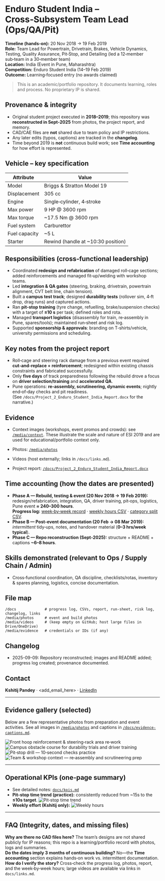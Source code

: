 # Enduro Student India – Cross‑Subsystem Team Lead (Ops/QA/Pit)

**Timeline (hands‑on):** 20 Nov 2018 → 19 Feb 2019  
**Role:** Team Lead for Powertrain, Drivetrain, Brakes, Vehicle Dynamics, Testing, Quality Assurance, Pit‑Stop, and Detailing (led a 12‑member sub‑team in a 30‑member team)  
**Location:** India (Event in Pune, Maharashtra)  
**Competition:** Enduro Student India (14–19 Feb 2019)  
**Outcome:** Learning‑focused entry (no awards claimed)

> This is an academic/portfolio repository. It documents learning, roles and process. No proprietary IP is shared.

## Provenance & integrity
- Original student project executed in **2018–2019**; this repository was **reconstructed in Sept‑2025** from photos, the project report, and memory.  
- CAD/CAE files are **not** shared due to team policy and IP restrictions.  
- Any later edits (typos, captions) are tracked in the **changelog**.  
- Time beyond 2019 is **not** continuous build work; see **Time accounting** for how effort is represented.

## Vehicle – key specification
| Attribute | Value |
|---|---|
| Model | Briggs & Stratton Model 19 |
| Displacement | 305 cc |
| Engine | Single‑cylinder, 4‑stroke |
| Max power | 9 HP @ 3600 rpm |
| Max torque | ~17.5 Nm @ 3600 rpm |
| Fuel system | Carburettor |
| Fuel capacity | ~5 L |
| Starter | Rewind (handle at ~10:30 position) |

## Responsibilities (cross‑functional leadership)
- Coordinated **redesign and refabrication** of damaged roll‑cage sections; added reinforcements and managed fit‑up/welding with workshop teams.  
- Led **integration & QA gates** (steering, braking, drivetrain, powertrain alignment, CVT belt line, chain tension).  
- Built a **campus test track**; designed **durability tests** (rollover sim, 4‑ft drop, drag runs) and captured actions.  
- Ran **pit‑stop training** (tyre change, refuelling, brake/suspension checks) with a target of **≤10 s** per task; defined roles and rota.  
- Managed **transport logistics** (disassembly for train, re‑assembly in Pune, spares/tools); maintained run‑sheet and risk log.  
- Supported **sponsorship & approvals**: branding on T‑shirts/vehicle, university permissions and scheduling.

## Key notes from the project report
- Roll‑cage and steering rack damage from a previous event required **cut‑and‑replace + reinforcement**; redesigned within existing chassis constraints and fabricated successfully.  
- Only **five days** of track preparedness following the rebuild drove a focus on **driver selection/training** and **accelerated QA**.  
- Pune operations: **re‑assembly, scrutineering, dynamic events**; nightly end‑of‑day checks and pit readiness.  
(See `/docs/Project_2_Enduro_Student_India_Report.docx` for the narrative.)

## Evidence
- Context images (workshops, event promos and crowds): see [`/media/context`](./media/context). These illustrate the scale and nature of ESI 2019 and are used for educational/portfolio context only.

- Photos: [`/media/photos`](./media/photos)  
- Videos (host externally; links in `/docs/links.md`).  
- Project report: [`/docs/Project_2_Enduro_Student_India_Report.docx`](./docs/Project_2_Enduro_Student_India_Report.docx)

## Time accounting (how the dates are presented)
- **Phase A — Rebuild, testing & event (20 Nov 2018 → 19 Feb 2019):** redesign/refabrication, integration, QA, driver training, pit‑ops, logistics, Pune event **≈ 240–300 hours**.  
  **Progress log:** [week‑by‑week record](./docs/progress-log_2018-11-20_to_2019-02-19.md) · [weekly hours CSV](./docs/weekly_hours_enduro.csv) · [category split CSV](./docs/progress_hours_breakdown_enduro.csv).  
- **Phase B — Post‑event documentation (20 Feb → 08 Mar 2019):** *intermittent* tidy‑ups, notes, and handover material (**0–3 hrs/week typical**).  
- **Phase C — Repo reconstruction (Sept‑2025):** structure + README + captions **~6–8 hours**.

## Skills demonstrated (relevant to Ops / Supply Chain / Admin)
- Cross‑functional coordination, QA discipline, checklists/rotas, inventory & spares planning, logistics, concise documentation.

## File map
```
/docs             # progress log, CSVs, report, run-sheet, risk log, changelog, links
/media/photos     # event and build photos
/media/videos     # (keep empty on GitHub; host large files in Drive/OneDrive)
/media/evidence   # credentials or IDs (if any)
```

## Changelog
- 2025-09-09: Repository reconstructed; images and README added; progress log created; provenance documented.

## Contact
**Kshitij Pandey** · <add_email_here> · [LinkedIn](add_link_here)

---

## Evidence gallery (selected)
Below are a few representative photos from preparation and event activities. See all images in [`/media/photos`](./media/photos) and captions in [`/docs/evidence-captions.md`](./docs/evidence-captions.md).

![Front hoop reinforcement & steering‑rack area re‑work](./media/photos/enduro_photo_01.jpg)
![Campus obstacle course for durability trials and driver training](./media/photos/enduro_photo_02.jpg)
![Pit‑stop drill — 10‑second checks practice](./media/photos/enduro_photo_03.jpg)
![Team & workshop context — re‑assembly and scrutineering prep](./media/photos/enduro_photo_04.jpg)

---

## Operational KPIs (one‑page summary)
- See detailed notes: [`docs/kpis.md`](./docs/kpis.md)
- **Pit‑stop time trend (practice):** consistently reduced from ~15s to the **≤10s target**.    ![Pit‑stop time trend](./media/charts/pitstop_trend.png)
- **Weekly effort (Kshitij only):**    ![Weekly hours](./media/charts/weekly_hours.png)

---

## FAQ (Integrity, dates, and missing files)
**Why are there no CAD files here?** The team’s designs are not shared publicly for IP reasons; this repo is a learning/portfolio record with photos, logs and summaries.  
**Do the dates imply 3 months of continuous building?** No—the **Time accounting** section explains hands‑on work vs. intermittent documentation.  
**How do I verify the story?** Cross‑check the progress log, photos, report, and the week‑by‑week hours; large videos are available via links in `docs/links.md`.
